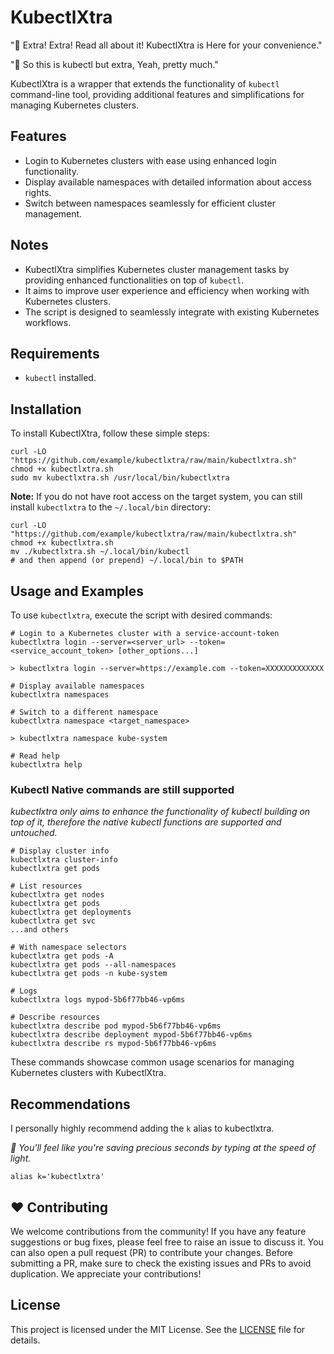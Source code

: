 # KubectlXtra

"📰 Extra! Extra! Read all about it! KubectlXtra is Here for your convenience."

"💁 So this is kubectl but extra, Yeah, pretty much."

KubectlXtra is a wrapper that extends the functionality of `kubectl` command-line tool, providing additional
features and simplifications for managing Kubernetes clusters.

## Features

- Login to Kubernetes clusters with ease using enhanced login functionality.
- Display available namespaces with detailed information about access rights.
- Switch between namespaces seamlessly for efficient cluster management.

## Notes

- KubectlXtra simplifies Kubernetes cluster management tasks by providing enhanced functionalities on top of `kubectl`.
- It aims to improve user experience and efficiency when working with Kubernetes clusters.
- The script is designed to seamlessly integrate with existing Kubernetes workflows.

## Requirements

- `kubectl` installed.

## Installation

To install KubectlXtra, follow these simple steps:

```shell
curl -LO "https://github.com/example/kubectlxtra/raw/main/kubectlxtra.sh"
chmod +x kubectlxtra.sh
sudo mv kubectlxtra.sh /usr/local/bin/kubectlxtra
```

**Note:** 
If you do not have root access on the target system, you can still install `kubectlxtra` to the `~/.local/bin` directory:

```shell
curl -LO "https://github.com/example/kubectlxtra/raw/main/kubectlxtra.sh"
chmod +x kubectlxtra.sh
mv ./kubectlxtra.sh ~/.local/bin/kubectl
# and then append (or prepend) ~/.local/bin to $PATH
```

## Usage and Examples

To use `kubectlxtra`, execute the script with desired commands:

```shell
# Login to a Kubernetes cluster with a service-account-token
kubectlxtra login --server=<server_url> --token=<service_account_token> [other_options...]

> kubectlxtra login --server=https://example.com --token=XXXXXXXXXXXXX
```

```shell
# Display available namespaces
kubectlxtra namespaces
```

```shell
# Switch to a different namespace
kubectlxtra namespace <target_namespace>

> kubectlxtra namespace kube-system
```

```shell
# Read help
kubectlxtra help
```

### Kubectl Native commands are still supported

_kubectlxtra only aims to enhance the functionality of kubectl building on top of it, therefore the native kubectl
functions are supported and untouched._

```shell
# Display cluster info
kubectlxtra cluster-info
kubectlxtra get pods
```

```shell
# List resources
kubectlxtra get nodes
kubectlxtra get pods
kubectlxtra get deployments
kubectlxtra get svc
...and others
```

```shell
# With namespace selectors
kubectlxtra get pods -A
kubectlxtra get pods --all-namespaces
kubectlxtra get pods -n kube-system
```

```shell
# Logs
kubectlxtra logs mypod-5b6f77bb46-vp6ms
```

```shell
# Describe resources
kubectlxtra describe pod mypod-5b6f77bb46-vp6ms
kubectlxtra describe deployment mypod-5b6f77bb46-vp6ms
kubectlxtra describe rs mypod-5b6f77bb46-vp6ms
```

These commands showcase common usage scenarios for managing Kubernetes clusters with KubectlXtra.

## Recommendations

I personally highly recommend adding the `k` alias to kubectlxtra.

_🚀 You'll feel like you're saving precious seconds by typing at the speed of light._

```shell
alias k='kubectlxtra'
```

## ❤️ Contributing

We welcome contributions from the community! If you have any feature suggestions or bug fixes, please feel free to raise
an issue to discuss it. You can also open a pull request (PR) to contribute your changes. Before submitting a PR, make
sure to check the existing issues and PRs to avoid duplication. We appreciate your contributions!

## License

This project is licensed under the MIT License.
See the [LICENSE](https://github.com/example/kubectlxtra/raw/main/LICENSE) file for details.
